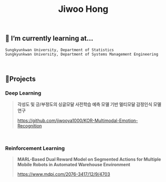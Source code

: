 <h1 align="center"> Jiwoo Hong</h1>

<br/>

## 🌱 I’m currently learning at...

~~~
Sungkyunkwan University, Department of Statistics
Sungkyunkwan University, Department of Systems Management Engineering
~~~

<br/>

## 🔭Projects
### Deep Learning

> **각성도 및 긍/부정도의 싱글모달 사전학습 예측 모델 기반 멀티모달 감정인식 모델 연구**
>
> https://github.com/jiwooya1000/KOR-Multimodal-Emotion-Recognition

<br/>

### Reinforcement Learning
> **MARL-Based Dual Reward Model on Segmented Actions for Multiple Mobile Robots in Automated Warehouse Environment**
> 
> https://www.mdpi.com/2076-3417/12/9/4703
